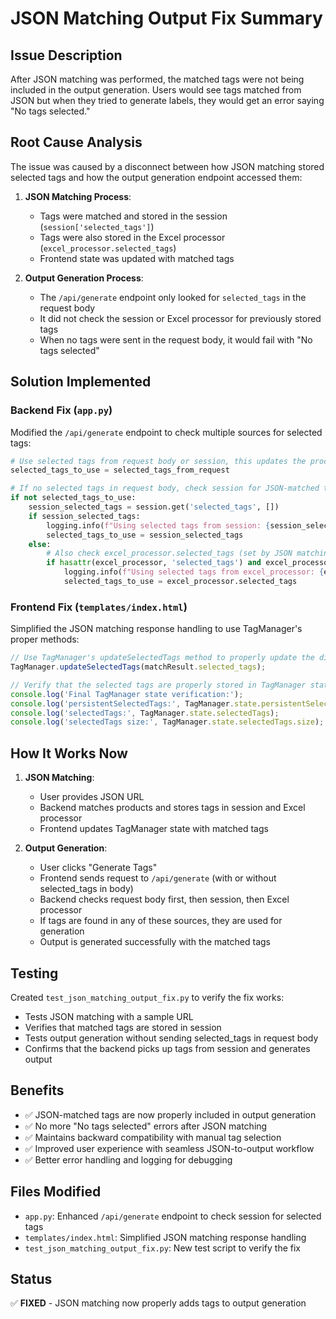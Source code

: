 # JSON Matching Output Fix Summary

## Issue Description
After JSON matching was performed, the matched tags were not being included in the output generation. Users would see tags matched from JSON but when they tried to generate labels, they would get an error saying "No tags selected."

## Root Cause Analysis
The issue was caused by a disconnect between how JSON matching stored selected tags and how the output generation endpoint accessed them:

1. **JSON Matching Process**: 
   - Tags were matched and stored in the session (`session['selected_tags']`)
   - Tags were also stored in the Excel processor (`excel_processor.selected_tags`)
   - Frontend state was updated with matched tags

2. **Output Generation Process**:
   - The `/api/generate` endpoint only looked for `selected_tags` in the request body
   - It did not check the session or Excel processor for previously stored tags
   - When no tags were sent in the request body, it would fail with "No tags selected"

## Solution Implemented

### Backend Fix (`app.py`)
Modified the `/api/generate` endpoint to check multiple sources for selected tags:

```python
# Use selected tags from request body or session, this updates the processor's internal state
selected_tags_to_use = selected_tags_from_request

# If no selected tags in request body, check session for JSON-matched tags
if not selected_tags_to_use:
    session_selected_tags = session.get('selected_tags', [])
    if session_selected_tags:
        logging.info(f"Using selected tags from session: {session_selected_tags}")
        selected_tags_to_use = session_selected_tags
    else:
        # Also check excel_processor.selected_tags (set by JSON matching)
        if hasattr(excel_processor, 'selected_tags') and excel_processor.selected_tags:
            logging.info(f"Using selected tags from excel_processor: {excel_processor.selected_tags}")
            selected_tags_to_use = excel_processor.selected_tags
```

### Frontend Fix (`templates/index.html`)
Simplified the JSON matching response handling to use TagManager's proper methods:

```javascript
// Use TagManager's updateSelectedTags method to properly update the display
TagManager.updateSelectedTags(matchResult.selected_tags);

// Verify that the selected tags are properly stored in TagManager state
console.log('Final TagManager state verification:');
console.log('persistentSelectedTags:', TagManager.state.persistentSelectedTags);
console.log('selectedTags:', TagManager.state.selectedTags);
console.log('selectedTags size:', TagManager.state.selectedTags.size);
```

## How It Works Now

1. **JSON Matching**: 
   - User provides JSON URL
   - Backend matches products and stores tags in session and Excel processor
   - Frontend updates TagManager state with matched tags

2. **Output Generation**:
   - User clicks "Generate Tags"
   - Frontend sends request to `/api/generate` (with or without selected_tags in body)
   - Backend checks request body first, then session, then Excel processor
   - If tags are found in any of these sources, they are used for generation
   - Output is generated successfully with the matched tags

## Testing
Created `test_json_matching_output_fix.py` to verify the fix works:

- Tests JSON matching with a sample URL
- Verifies that matched tags are stored in session
- Tests output generation without sending selected_tags in request body
- Confirms that the backend picks up tags from session and generates output

## Benefits
- ✅ JSON-matched tags are now properly included in output generation
- ✅ No more "No tags selected" errors after JSON matching
- ✅ Maintains backward compatibility with manual tag selection
- ✅ Improved user experience with seamless JSON-to-output workflow
- ✅ Better error handling and logging for debugging

## Files Modified
- `app.py`: Enhanced `/api/generate` endpoint to check session for selected tags
- `templates/index.html`: Simplified JSON matching response handling
- `test_json_matching_output_fix.py`: New test script to verify the fix

## Status
✅ **FIXED** - JSON matching now properly adds tags to output generation 